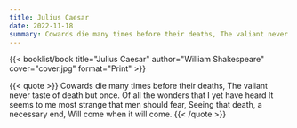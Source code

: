 ```yaml
---
title: Julius Caesar
date: 2022-11-18
summary: Cowards die many times before their deaths, The valiant never taste of death but once…
---
```


{{< booklist/book
title="Julius Caesar"
author="William Shakespeare"
cover="cover.jpg"
format="Print" >}}

{{< quote >}}
Cowards die many times before their deaths, The valiant never taste of death but once. Of all the wonders that I yet have heard It seems to me most strange that men should fear, Seeing that death, a necessary end, Will come when it will come.
{{< /quote >}}